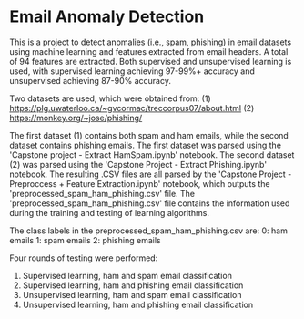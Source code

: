 # Email Anomaly Detection

This is a project to detect anomalies (i.e., spam, phishing) in email datasets using machine learning and features extracted from email headers. A total of 94 features are extracted. Both supervised and unsupervised learning is used, with supervised learning achieving 97-99%+ accuracy and unsupervised achieving 87-90% accuracy. 

Two datasets are used, which were obtained from:
(1) https://plg.uwaterloo.ca/~gvcormac/treccorpus07/about.html
(2) https://monkey.org/~jose/phishing/

The first dataset (1) contains both spam and ham emails, while the second dataset contains phishing emails. The first dataset was parsed using the 'Capstone project - Extract HamSpam.ipynb' notebook. The second dataset (2) was parsed using the 'Capstone Project - Extract Phishing.ipynb' notebook. The resulting .CSV files are all parsed by the 'Capstone Project - Preproccess + Feature Extraction.ipynb' notebook, which outputs the 'preprocessed_spam_ham_phishing.csv' file. The 'preprocessed_spam_ham_phishing.csv' file contains the information used during the training and testing of learning algorithms.

The class labels in the preprocessed_spam_ham_phishing.csv are:
0: ham emails
1: spam emails
2: phishing emails

Four rounds of testing were performed:
1) Supervised learning, ham and spam email classification
2) Supervised learning, ham and phishing email classification
3) Unsupervised learning, ham and spam email classification
4) Unsupervised learning, ham and phishing email classification